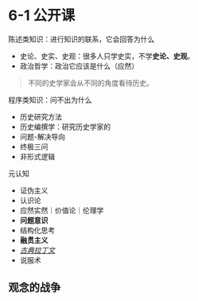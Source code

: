 # 6-1 公开课

陈述类知识：进行知识的联系，它会回答为什么

- 史论、史实、史观：很多人只学史实，不学**史论、史观**。
- 政治哲学：政治它应该是什么（应然）

> 不同的史学家会从不同的角度看待历史。

程序类知识：问不出为什么

- 历史研究方法
- 历史编撰学：研究历史学家的
- 问题-解决导向
- 终极三问
- 非形式逻辑

元认知

- 证伪主义
- 认识论
- 应然实然｜价值论｜伦理学
- **问题意识**
- 结构化思考
- **融贯主义**
- <u>*古典拉丁文*</u>
- 说服术



## 观念的战争


